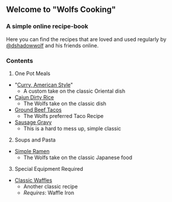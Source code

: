 ## Welcome to "Wolfs Cooking"
### A simple online recipe-book

Here you can find the recipes that are loved and used regularly by [@dshadowwolf](https://github.com/dshadowwolf) and his friends online.

### Contents
1. One Pot Meals
- "[Curry, American Style](recipes/american_curry.md)"
  - A custom take on the classic Oriental dish
- [Cajun Dirty Rice](recipes/dirty_rice_dshad.md)
  - The Wolfs take on the classic dish
- [Ground Beef Tacos](recipes/ground_beef_tacos.md)
  - The Wolfs preferred Taco Recipe
- [Sausage Gravy](recipes/sausage_gravy.md)
  - This is a hard to mess up, simple classic
   
2. Soups and Pasta
- [Simple Ramen](recipes/simple_ramen.md)
  - The Wolfs take on the classic Japanese food
   
3. Special Equipment Required
- [Classic Waffles](recipes/waffles.md)
  - Another classic recipe
  - _Requires_: Waffle Iron
  	  
